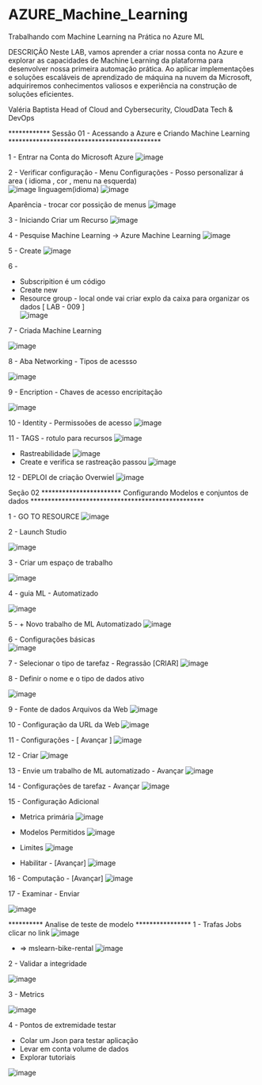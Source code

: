 # AZURE_Machine_Learning

Trabalhando com Machine Learning na Prática no Azure ML

DESCRIÇÃO
Neste LAB, vamos aprender a criar nossa conta no Azure e explorar as capacidades de Machine Learning da plataforma para desenvolver nossa primeira automação prática. 
Ao aplicar implementações e soluções escaláveis de aprendizado de máquina na nuvem da Microsoft, 
adquiriremos conhecimentos valiosos e experiência na construção de soluções eficientes.

Valéria Baptista
Head of Cloud and Cybersecurity, CloudData Tech & DevOps


************ Sessão 01  - Acessando a Azure e Criando Machine Learning ********************************************

1 - Entrar na Conta do Microsoft Azure 
![image](https://github.com/edudias1972/AZURE_Machine_Learning/assets/80340034/4b4867fb-b7f3-4634-85e7-ccf7e5d5c154)

2 - Verificar configuração - Menu Configurações - Posso personalizar á area  ( idioma , cor , menu na esquerda)  
![image](https://github.com/edudias1972/AZURE_Machine_Learning/assets/80340034/e0ea1ae2-3b79-4b0c-96f4-d8e0f1579f40)
linguagem(idioma) 
![image](https://github.com/edudias1972/AZURE_Machine_Learning/assets/80340034/ebea5f3a-d904-4f30-9071-6ea83a25b7eb)

Aparência - trocar cor possição de menus 
![image](https://github.com/edudias1972/AZURE_Machine_Learning/assets/80340034/8b1cd26e-fc65-41d6-b955-4236bf246705)

3 - Iniciando Criar um Recurso 
![image](https://github.com/edudias1972/AZURE_Machine_Learning/assets/80340034/884a1df1-ac71-4a9f-be22-04e3867eb718)

4 - Pesquise Machine Learning  -> Azure Machine Learning 
![image](https://github.com/edudias1972/AZURE_Machine_Learning/assets/80340034/ec50ebb8-6f83-4ed5-89dc-29d408f66e09)

5 - Create 
![image](https://github.com/edudias1972/AZURE_Machine_Learning/assets/80340034/db22b32c-a554-4990-99d2-866befa998b9)

6  - 
- Subscripition é um código
- Create new 
-  Resource group - local onde vai criar explo da caixa para organizar os dados [ LAB - 009 ]  
![image](https://github.com/edudias1972/AZURE_Machine_Learning/assets/80340034/1cd7bc0e-8c75-4c62-85e1-d84e465950ef)

7 - Criada Machine Learning 

![image](https://github.com/edudias1972/AZURE_Machine_Learning/assets/80340034/e6500961-5e1a-48a6-9455-97e50906bf2d)


8 - Aba Networking  -  Tipos de acessso 

![image](https://github.com/edudias1972/AZURE_Machine_Learning/assets/80340034/a7259ae3-d8b8-4bf9-889b-f43de9c493d8)

9 -  Encription  -  Chaves de acesso encripitação 

![image](https://github.com/edudias1972/AZURE_Machine_Learning/assets/80340034/e861ce1b-c8f9-4ef5-9072-e86370d96de8)

10 - Identity  - Permissoões de acesso 
![image](https://github.com/edudias1972/AZURE_Machine_Learning/assets/80340034/202027ed-ee84-4be0-84bf-f54401f978a7)

11 - TAGS - rotulo para recursos 
![image](https://github.com/edudias1972/AZURE_Machine_Learning/assets/80340034/2f9589b0-c034-49c5-9432-df8ec3b855c1)
* Rastreabilidade
  ![image](https://github.com/edudias1972/AZURE_Machine_Learning/assets/80340034/cc2f4209-0268-4aa8-bf92-762febcff729)
* Create e verifica se rastreação passou
![image](https://github.com/edudias1972/AZURE_Machine_Learning/assets/80340034/0776579c-8a24-42a4-8199-25fdc862230b)
 
12 - DEPLOI de criação Overwiel 
![image](https://github.com/edudias1972/AZURE_Machine_Learning/assets/80340034/13deb41a-bffe-4145-81be-13f2e0263844)

Seção 02 
*********************** Configurando Modelos e conjuntos de dados **************************************************

1 - GO TO RESOURCE
![image](https://github.com/edudias1972/AZURE_Machine_Learning/assets/80340034/0845ed39-00dc-4bec-85d4-f668b04256f9)

2 - Launch Studio 

![image](https://github.com/edudias1972/AZURE_Machine_Learning/assets/80340034/2d80b004-5132-43c0-9261-5fdb30fde135)

3 - Criar um espaço de trabalho 

![image](https://github.com/edudias1972/AZURE_Machine_Learning/assets/80340034/2d39126b-f1a5-4196-842c-96b3590432eb)

4 - guia ML - Automatizado 

![image](https://github.com/edudias1972/AZURE_Machine_Learning/assets/80340034/6010cb56-b6c0-4974-82ce-b5bac015a55e) 

5 -  + Novo trabalho de ML Automatizado 
![image](https://github.com/edudias1972/AZURE_Machine_Learning/assets/80340034/479e6ac6-66fb-48e5-b1e9-15d7467f4713)

6 - Configurações básicas  
![image](https://github.com/edudias1972/AZURE_Machine_Learning/assets/80340034/07c036ed-bf49-401d-b965-4ba07464fee1)

7 -  Selecionar o tipo de tarefaz  - Regrassão [CRIAR] 
![image](https://github.com/edudias1972/AZURE_Machine_Learning/assets/80340034/b5a46664-dec9-4747-8676-760b83e712e5) 
 
8 - Definir o nome e o tipo de dados ativo 

![image](https://github.com/edudias1972/AZURE_Machine_Learning/assets/80340034/02070bb9-b16a-410e-be55-b6e8fd050ede)

9 -  Fonte de dados Arquivos da Web 
![image](https://github.com/edudias1972/AZURE_Machine_Learning/assets/80340034/43c429cb-ebaf-413a-a011-47681307021f)

10 - Configuração da URL da Web 
![image](https://github.com/edudias1972/AZURE_Machine_Learning/assets/80340034/798dd212-3e9a-45c7-bfba-7c2cd8192f60)

11 - Configurações  - [ Avançar ] 
![image](https://github.com/edudias1972/AZURE_Machine_Learning/assets/80340034/f6b0b5e0-b81f-4625-9e1c-b17874af3557)

12 -  Criar 
![image](https://github.com/edudias1972/AZURE_Machine_Learning/assets/80340034/ebbc5002-9814-4a3e-b054-a3a5973d0ae4)

13 - Envie um trabalho de ML automatizado  -  Avançar 
![image](https://github.com/edudias1972/AZURE_Machine_Learning/assets/80340034/7d85c078-94f6-4df5-8f78-1ba680879542)

14 - Configurações de tarefaz  -  Avançar 
![image](https://github.com/edudias1972/AZURE_Machine_Learning/assets/80340034/b5db126f-2df2-420d-bec8-6794dfc170e6)

15 - Configuração Adicional  

* Metrica primária
![image](https://github.com/edudias1972/AZURE_Machine_Learning/assets/80340034/bad27a5f-58f8-420d-a9cd-6c26f7972ea3)

* Modelos Permitidos
![image](https://github.com/edudias1972/AZURE_Machine_Learning/assets/80340034/56530d83-69e3-42cf-9dbf-b59790cd3867)

* Limites
  ![image](https://github.com/edudias1972/AZURE_Machine_Learning/assets/80340034/a2b1c165-f048-4c37-ade4-ff6b5cc4d703)

* Habilitar - [Avançar] 
  ![image](https://github.com/edudias1972/AZURE_Machine_Learning/assets/80340034/0e13d1e2-dc37-4091-9f9b-d18e8a6fccad)

16 - Computação - [Avançar] 
![image](https://github.com/edudias1972/AZURE_Machine_Learning/assets/80340034/7a08043e-a20c-4d65-81fb-55967b84e66e)

17 -  Examinar  - Enviar 

![image](https://github.com/edudias1972/AZURE_Machine_Learning/assets/80340034/b76454ff-81e4-4246-a29a-be005931f5ac)

********** Analise de teste de modelo ****************
1 - Trafas Jobs  clicar no link 
![image](https://github.com/edudias1972/AZURE_Machine_Learning/assets/80340034/ea1e5993-50f9-4798-9c2a-9f425cb7875b)

* => mslearn-bike-rental
![image](https://github.com/edudias1972/AZURE_Machine_Learning/assets/80340034/6ae42cf7-ed3c-4708-a0ab-de354566bdf6)

2 -  Validar a integridade 

![image](https://github.com/edudias1972/AZURE_Machine_Learning/assets/80340034/0ed0b041-32ad-4212-9c2c-3aac860e5b8b)

3  -  Metrics 

![image](https://github.com/edudias1972/AZURE_Machine_Learning/assets/80340034/f119d999-a82d-4f57-8201-eba9693c9b38)

4 - Pontos de extremidade testar  
* Colar um  Json  para testar aplicação
* Levar em conta volume de dados
* Explorar tutoriais 

![image](https://github.com/edudias1972/AZURE_Machine_Learning/assets/80340034/ac36a3a6-d606-481a-8a21-08fd747d14ae)


